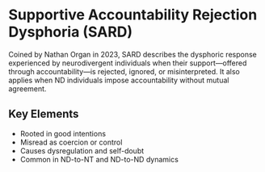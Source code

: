 # Supportive Accountability Rejection Dysphoria (SARD)

Coined by Nathan Organ in 2023, SARD describes the dysphoric response experienced by neurodivergent individuals when their support—offered through accountability—is rejected, ignored, or misinterpreted. It also applies when ND individuals impose accountability without mutual agreement.

## Key Elements
- Rooted in good intentions
- Misread as coercion or control
- Causes dysregulation and self-doubt
- Common in ND-to-NT and ND-to-ND dynamics